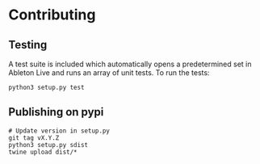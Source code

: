 # Contributing 

## Testing

A test suite is included which automatically opens a predetermined set in Ableton Live and runs an array of unit tests. To run the tests:

```
python3 setup.py test
```

## Publishing on pypi

```
# Update version in setup.py 
git tag vX.Y.Z
python3 setup.py sdist
twine upload dist/*
```
